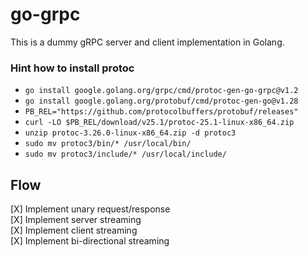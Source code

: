 # go-grpc
This is a dummy gRPC server and client implementation in Golang.

### Hint how to install protoc
* `go install google.golang.org/grpc/cmd/protoc-gen-go-grpc@v1.2`
* `go install google.golang.org/protobuf/cmd/protoc-gen-go@v1.28`
* `PB_REL="https://github.com/protocolbuffers/protobuf/releases"`  
* `curl -LO $PB_REL/download/v25.1/protoc-25.1-linux-x86_64.zip`  
* `unzip protoc-3.26.0-linux-x86_64.zip -d protoc3`  
* `sudo mv protoc3/bin/* /usr/local/bin/`  
* `sudo mv protoc3/include/* /usr/local/include/`  

## Flow
[X] Implement unary request/response  
[X] Implement server streaming  
[X] Implement client streaming  
[X] Implement bi-directional streaming  